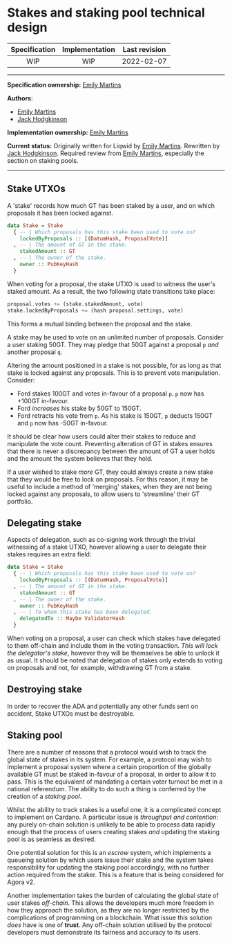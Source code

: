 # Stakes and staking pool technical design

| Specification | Implementation | Last revision |
|:-----------:|:-----------:|:-------------:|
| WIP         |  WIP        | 2022-02-07    |

---

**Specification ownership:** [Emily Martins]

**Authors**:

-   [Emily Martins]
-   [Jack Hodgkinson]

**Implementation ownership:** [Emily Martins]

[Emily Martins]: https://github.com/emiflake

[Jack Hodgkinson]: https://github.com/jhodgdev

**Current status:** Originally written for Liqwid by [Emily Martins]. Rewritten by [Jack Hodgkinson]. Required review from [Emily Martins], especially the section on staking pools.

---

## Stake UTXOs

A 'stake' records how much GT has been staked by a user, and on which proposals it has been locked against.

```haskell
data Stake = Stake
  { -- | Which proposals has this stake been used to vote on?
    lockedByProposals :: [(DatumHash, ProposalVote)]
  , -- | The amount of GT in the stake.
    stakedAmount :: GT
  , -- | The owner of the stake.
    owner :: PubKeyHash
  }
```

When voting for a proposal, the stake UTXO is used to witness the user's staked amount. As a result, the two following state transitions take place:

```haskell
proposal.votes += (stake.stakedAmount, vote)
stake.lockedByProposals += (hash proposal.settings, vote)
```

This forms a mutual binding between the proposal and the stake.

A stake may be used to vote on an unlimited number of proposals. Consider a user staking 50GT. They may pledge that 50GT against a proposal `p` _and_ another proposal `q`.

Altering the amount positioned in a stake is not possible, for as long as that stake is locked against any proposals. This is to prevent vote manipulation. Consider:

-   Ford stakes 100GT and votes in-favour of a proposal `p`. `p` now has +100GT in-favour.
-   Ford _increases_ his stake by 50GT to 150GT.
-   Ford retracts his vote from `p`. As his stake is 150GT, `p` deducts 150GT and `p` now has -50GT in-favour.

It should be clear how users could alter their stakes to reduce and manipulate the vote count. Preventing alteration of GT in stakes ensures that there is never a discrepancy between the amount of GT a user holds and the amount the system believes that they hold.

If a user wished to stake _more_ GT, they could always create a new stake that they would be free to lock on proposals. For this reason, it may be useful to include a method of 'merging' stakes, when they are not being locked against any proposals, to allow users to 'streamline' their GT portfolio.

## Delegating stake

Aspects of delegation, such as co-signing work through the trivial witnessing of a stake UTXO, however allowing a user to delegate their stakes requires an extra field:

```haskell
data Stake = Stake
  { -- | Which proposals has this stake been used to vote on?
    lockedByProposals :: [(DatumHash, ProposalVote)]
  , -- | The amount of GT in the stake.
    stakedAmount :: GT
  , -- | The owner of the stake.
    owner :: PubKeyHash
  , -- | To whom this stake has been delegated.
    delegatedTo :: Maybe ValidatorHash
  }
```

When voting on a proposal, a user can check which stakes have delegated to them off-chain and include them in the voting transaction. _This will lock the delegator's stake_, however they will be themselves be able to unlock it as usual. It should be noted that delegation of stakes only extends to voting on proposals and not, for example, withdrawing GT from a stake.

## Destroying stake

In order to recover the ADA and potentially any other funds sent on accident, Stake UTXOs must be destroyable.

## Staking pool

There are a number of reasons that a protocol would wish to track the global state of stakes in its system. For example, a protocol may wish to implement a proposal system where a certain proportion of the globally available GT must be staked in-favour of a proposal, in order to allow it to pass. This is the equivalent of mandating a certain voter turnout be met in a national referendum. The ability to do such a thing is conferred by the creation of a _staking pool_.

Whilst the ability to track stakes is a useful one, it is a complicated concept to implement on Cardano. A particular issue is _throughput and contention_: any purely on-chain solution is unlikely to be able to process data rapidly enough that the process of users creating stakes _and_ updating the staking pool is as seamless as desired.

One potential solution for this is an _escrow_ system, which implements a queueing solution by which users issue their stake and the system takes responsibility for updating the staking pool accordingly, with no further action required from the staker. This is a feature that is being considered for Agora v2.

Another implementation takes the burden of calculating the global state of user stakes _off-chain_. This allows the developers much more freedom in how they approach the solution, as they are no longer restricted by the complications of programming on a blockchain. What issue this solution _does_ have is one of **trust**. Any off-chain solution utilised by the protocol developers must demonstrate its fairness and accuracy to its users.

